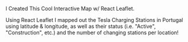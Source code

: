 I Created This Cool Interactive Map w/ React Leaflet.

Using React Leaflet I mapped out the Tesla Charging Stations in Portugal using latitude & longitude, as well as their status (i.e. "Active", "Construction", etc.) and the number of changing stations per location!

